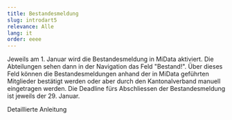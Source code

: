 ```yaml
---
title: Bestandesmeldung
slug: introdart5
relevance: Alle
lang: it
order: eeee
---
```


Jeweils am 1. Januar wird die Bestandesmeldung in MiData aktiviert. Die Abteilungen sehen dann in der Navigation das Feld "Bestand!". Über dieses Feld können die Bestandesmeldungen anhand der in MiData geführten Mitglieder bestätigt werden oder aber durch den Kantonalverband manuell eingetragen werden. Die Deadline fürs Abschliessen der Bestandesmeldung ist jeweils der 29. Januar.

Detaillierte Anleitung